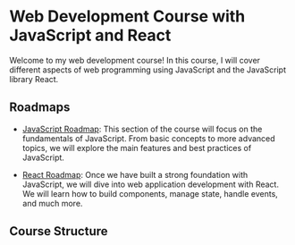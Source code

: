 # Web Development Course with JavaScript and React

Welcome to my web development course! In this course, I will cover different aspects of web programming using JavaScript and the JavaScript library React.

## Roadmaps

- [JavaScript Roadmap](https://roadmap.sh/javascript): This section of the course will focus on the fundamentals of JavaScript. From basic concepts to more advanced topics, we will explore the main features and best practices of JavaScript.

- [React Roadmap](https://roadmap.sh/react): Once we have built a strong foundation with JavaScript, we will dive into web application development with React. We will learn how to build components, manage state, handle events, and much more.

## Course Structure
